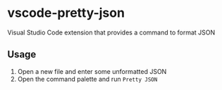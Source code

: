 # vscode-pretty-json

Visual Studio Code extension that provides a command to format JSON

## Usage

1. Open a new file and enter some unformatted JSON
1. Open the command palette and run `Pretty JSON`
